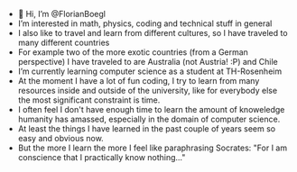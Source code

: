 - 👋 Hi, I’m @FlorianBoegl
- I’m interested in math, physics, coding and technical stuff in general
- I also like to travel and learn from different cultures, so I have traveled to many different countries
- For example two of the more exotic countries (from a German perspective) I have traveled to are Australia (not Austria! :P) and Chile
- I’m currently learning computer science as a student at TH-Rosenheim
- At the moment I have a lot of fun coding, I try to learn from many resources inside and outside of the university, like for everybody else the most significant constraint is time.
- I often feel I don't have enough time to learn the amount of knoweledge humanity has amassed, especially in the domain of computer science.
- At least the things I have learned in the past couple of years seem so easy and obvious now. 
- But the more I learn the more I feel like paraphrasing Socrates: "For I am conscience that I practically know nothing..."

<!---
FlorianBoegl/FlorianBoegl is a ✨ special ✨ repository because its `README.md` (this file) appears on your GitHub profile.
You can click the Preview link to take a look at your changes.
--->
